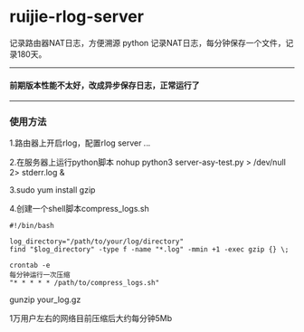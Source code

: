 # ruijie-rlog-server
记录路由器NAT日志，方便溯源
python
记录NAT日志，每分钟保存一个文件，记录180天。

---------------------------------------
#### 前期版本性能不太好，改成异步保存日志，正常运行了
----------------------------------------

### 使用方法
1.路由器上开启rlog，配置rlog server *.*.*.*

2.在服务器上运行python脚本
nohup python3 server-asy-test.py > /dev/null 2> stderr.log &

3.sudo yum install gzip  

4.创建一个shell脚本compress_logs.sh
```
#!/bin/bash

log_directory="/path/to/your/log/directory"
find "$log_directory" -type f -name "*.log" -mmin +1 -exec gzip {} \;

```
```chmod +x compress_logs.sh
crontab -e
每分钟运行一次压缩
"* * * * * /path/to/compress_logs.sh"

```

gunzip your_log.gz

1万用户左右的网络目前压缩后大约每分钟5Mb
